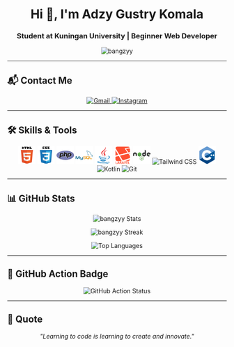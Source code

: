 <h1 align="center">Hi 👋, I'm Adzy Gustry Komala</h1>
<h3 align="center">Student at Kuningan University | Beginner Web Developer</h3>

<p align="center">
  <img src="https://komarev.com/ghpvc/?username=bangzyy&label=Profile%20views&color=0e75b6&style=flat" alt="bangzyy" />
</p>

---

## 📬 Contact Me  
<p align="center">
  <a href="mailto:adzygustry2005@gmail.com">
    <img src="https://img.shields.io/badge/-Email-D14836?style=for-the-badge&logo=gmail&logoColor=white" alt="Gmail">
  </a>
  <a href="https://instagram.com/zavieraadd_zyy23" target="_blank">
    <img src="https://img.shields.io/badge/-Instagram-E4405F?style=for-the-badge&logo=instagram&logoColor=white" alt="Instagram">
  </a>
</p>

---

## 🛠️ Skills & Tools  
<p align="center">
  <img src="https://raw.githubusercontent.com/devicons/devicon/master/icons/html5/html5-original-wordmark.svg" alt="HTML5" width="40" height="40"/>
  <img src="https://raw.githubusercontent.com/devicons/devicon/master/icons/css3/css3-original-wordmark.svg" alt="CSS3" width="40" height="40"/>
  <img src="https://raw.githubusercontent.com/devicons/devicon/master/icons/php/php-original.svg" alt="PHP" width="40" height="40"/>
  <img src="https://raw.githubusercontent.com/devicons/devicon/master/icons/mysql/mysql-original-wordmark.svg" alt="MySQL" width="40" height="40"/>
  <img src="https://raw.githubusercontent.com/devicons/devicon/master/icons/java/java-original.svg" alt="Java" width="40" height="40"/>
  <img src="https://raw.githubusercontent.com/devicons/devicon/master/icons/laravel/laravel-plain-wordmark.svg" alt="Laravel" width="40" height="40"/>
  <img src="https://raw.githubusercontent.com/devicons/devicon/master/icons/nodejs/nodejs-original-wordmark.svg" alt="Node.js" width="40" height="40"/>
  <img src="https://www.vectorlogo.zone/logos/tailwindcss/tailwindcss-icon.svg" alt="Tailwind CSS" width="40" height="40"/>
  <img src="https://raw.githubusercontent.com/devicons/devicon/master/icons/cplusplus/cplusplus-original.svg" alt="C++" width="40" height="40"/>
  <img src="https://www.vectorlogo.zone/logos/kotlinlang/kotlinlang-icon.svg" alt="Kotlin" width="40" height="40"/>
  <img src="https://www.vectorlogo.zone/logos/git-scm/git-scm-icon.svg" alt="Git" width="40" height="40"/>
</p>

---

## 📊 GitHub Stats  

<p align="center">
  <img src="https://github-readme-stats.vercel.app/api?username=bangzyy&show_icons=true&theme=radical" alt="bangzyy Stats" />
</p>

<p align="center">
  <img src="https://github-readme-streak-stats.herokuapp.com/?user=bangzyy&theme=radical" alt="bangzyy Streak" />
</p>

<p align="center">
  <img src="https://github-readme-stats.vercel.app/api/top-langs/?username=bangzyy&layout=compact&theme=radical" alt="Top Languages" />
</p>

---

## 🚀 GitHub Action Badge  

<p align="center">
  <img src="https://github.com/bangzyy/bangzyy/actions/workflows/main.yml/badge.svg" alt="GitHub Action Status" />
</p>

---

## 📌 Quote  
<p align="center"><i>"Learning to code is learning to create and innovate."</i></p>

